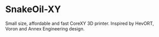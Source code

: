 # SnakeOil-XY
Small size, affordable and fast CoreXY 3D printer. Inspired by HevORT, Voron and Annex Engineering design.
